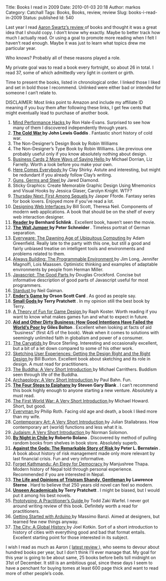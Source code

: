 Title: Books I read in 2009
Date: 2010-01-03 20:18
Author: markos
Category: Catchall
Tags: Books, Books, review, review
Slug: books-i-read-in-2009
Status: published
Id: 540

<html>
 <body>
  <div>
   <p>
    Last year I read
    <a href="http://www.aaronsw.com/weblog/2008books" title="Last year's review">
     Aaron Swartz’s review
    </a>
    of books and thought it was a great idea that I should copy. I don’t know why exactly. Maybe to better track how much I actually read. Or using a goal to promote more reading when I felt I haven’t read enough. Maybe it was just to learn what topics drew me particular year.
   </p>
   <p>
    Who knows? Probably all of these reasons played a role.
   </p>
   <p>
    My private goal was to read a book every fortnight, so about 26 in total. I read 37, some of which admittedly very light in content or girth.
   </p>
   <p>
    Time to present the books, listed in chronological order. I linked those I liked and set in bold those I recommend. Unlinked were either bad or intended for someone I can’t relate to.
   </p>
   <p>
    DISCLAIMER: Most links point to Amazon and include my affiliate ID meaning if you buy them after following these links, I get few cents that might eventually lead to purchase of another book.
   </p>
   <ol>
    <li>
     <a href="http://oreilly.com/catalog/9780596101534/">
      Mind Performance Hacks
     </a>
     by Ron Hale-Evans. Surprised to see how many of them I discovered independently through years.
    </li>
    <li>
     <strong>
      <a href="http://www.amazon.com/gp/product/1594200629?ie=UTF8&amp;tag=devel-20&amp;linkCode=as2&amp;camp=1789&amp;creative=390957&amp;creativeASIN=1594200629">
       The Cold War
      </a>
      by John Lewis Gaddis
     </strong>
     . Fantastic short history of cold war.
    </li>
    <li>
     The Non-Designer’s Design Book by Robin Williams
    </li>
    <li>
     The Non-Designer’s Type Book by Robin Williams. Like previous one probably useful only if you know absolutely nothing about design.
    </li>
    <li>
     <a href="http://www.amazon.com/gp/product/1856694771?ie=UTF8&amp;tag=devel-20&amp;linkCode=as2&amp;camp=1789&amp;creative=390957&amp;creativeASIN=1856694771">
      Business Cards 2 More Ways of Saying Hello
     </a>
     by Michael Dorrian, Liz Farrelly. Worth a look before you make your own.
    </li>
    <li>
     <a href="http://www.amazon.com/gp/product/0143114948?ie=UTF8&amp;tag=devel-20&amp;linkCode=as2&amp;camp=1789&amp;creative=390957&amp;creativeASIN=0143114948">
      Here Comes Everybody
     </a>
     by Clay Shirky. Astute and interesting, but might be redundant if you already follow Clay’s writing.
    </li>
    <li>
     <a href="http://www.amazon.com/gp/product/0393317552?ie=UTF8&amp;tag=devel-20&amp;linkCode=as2&amp;camp=1789&amp;creative=390957&amp;creativeASIN=0393317552">
      Guns, Germs and Steel
     </a>
     by Jared Diamond.
    </li>
    <li>
     Sticky Graphics: Create Memorable Graphic Design Using Mnemonics and Visual Hooks by Jessica Glaser, Carolyn Knight. WTF?
    </li>
    <li>
     <a href="http://www.amazon.com/gp/product/0670038717?ie=UTF8&amp;tag=devel-20&amp;linkCode=as2&amp;camp=1789&amp;creative=390957&amp;creativeASIN=0670038717">
      Thursday Next: First Among Sequels
     </a>
     by Jasper Fforde. Fantasy series for book lovers. Enjoyed more if you’ve read a lot.
    </li>
    <li>
     <a href="http://www.amazon.com/gp/product/0596516258?ie=UTF8&amp;tag=devel-20&amp;linkCode=as2&amp;camp=1789&amp;creative=390957&amp;creativeASIN=0596516258">
      Designing Web Interfaces
     </a>
     by Bill Scott, Theresa Neil. Components of modern web applications. A book that should be on the shelf of every web interaction designer.
    </li>
    <li>
     <strong>
      <a href="http://www.amazon.com/gp/product/0307454894?ie=UTF8&amp;tag=devel-20&amp;linkCode=as2&amp;camp=1789&amp;creative=390957&amp;creativeASIN=0307454894">
       Reader
      </a>
      by Bernhard Schlink
     </strong>
     . Excellent book, haven’t seen the movie.
    </li>
    <li>
     <strong>
      <a href="http://www.amazon.com/gp/product/0226739414?ie=UTF8&amp;tag=devel-20&amp;linkCode=as2&amp;camp=1789&amp;creative=390957&amp;creativeASIN=0226739414">
       The Wall Jumper
      </a>
      by Peter Schneider
     </strong>
     . Timeless portrait of German separation.
    </li>
    <li>
     <a href="http://www.amazon.com/gp/product/0321384016?ie=UTF8&amp;tag=devel-20&amp;linkCode=as2&amp;camp=1789&amp;creative=390957&amp;creativeASIN=0321384016">
      Everyware: The Dawning Age of Ubiquitous Computing
     </a>
     by Adam Greenfield. Really late to the party with this one, but still a good and fairly unbiased treatise on intelligent tools and environments and problems related to them.
    </li>
    <li>
     <a href="http://www.hermanmiller.com/AlwaysBuilding/">
      Always Building: The Programmable Environment
     </a>
     by Jim Long, Jennifer Magnolfi, Lois Maassen. Optimistic thinking and examples of adaptable environments by people from Herman Miller.
    </li>
    <li>
     <a href="http://www.amazon.com/gp/product/0596517742?ie=UTF8&amp;tag=devel-20&amp;linkCode=as2&amp;camp=1789&amp;creative=390957&amp;creativeASIN=0596517742">
      Javascript: The Good Parts
     </a>
     by Douglas Crockford. Concise but informative description of good parts of Javascript useful for most programmers.
    </li>
    <li>
     <a href="http://www.amazon.com/gp/product/0060934719?ie=UTF8&amp;tag=devel-20&amp;linkCode=as2&amp;camp=1789&amp;creative=390957&amp;creativeASIN=0060934719">
      Stardust
     </a>
     by Neil Gaiman.
    </li>
    <li>
     <strong>
      <a href="http://www.amazon.com/gp/product/0812550706?ie=UTF8&amp;tag=devel-20&amp;linkCode=as2&amp;camp=1789&amp;creative=390957&amp;creativeASIN=0812550706">
       Ender’s Game
      </a>
      by Orson Scott Card
     </strong>
     . As good as people say.
    </li>
    <li>
     <strong>
      <a href="http://www.amazon.com/gp/product/0061092177?ie=UTF8&amp;tag=devel-20&amp;linkCode=as2&amp;camp=1789&amp;creative=390957&amp;creativeASIN=0061092177">
       Small Gods
      </a>
      by Terry Pratchett
     </strong>
     . In my opinion still the best book by Terry.
    </li>
    <li>
     <a href="http://www.amazon.com/gp/product/1932111972?ie=UTF8&amp;tag=devel-20&amp;linkCode=as2&amp;camp=1789&amp;creative=390957&amp;creativeASIN=1932111972">
      A Theory of Fun for Game Design
     </a>
     by Raph Koster. Worth reading if you want to know what makes games fun and what to expect in future.
    </li>
    <li>
     <strong>
      <a href="http://www.amazon.com/gp/product/0091914353?ie=UTF8&amp;tag=devel-20&amp;linkCode=as2&amp;camp=1789&amp;creative=390957&amp;creativeASIN=0091914353">
       Aid and Other Dirty Business: How Good Intentions Have Failed the World’s Poor
      </a>
      by Giles Bolton
     </strong>
     . Excellent when looking at facts of aid “business” (first 4/5 of the book). Weak when it comes to solutions with seemingly unlimited faith in globalism and power of a consumer.
    </li>
    <li>
     <a href="http://www.amazon.com/gp/product/0345460626?ie=UTF8&amp;tag=devel-20&amp;linkCode=as2&amp;camp=1789&amp;creative=390957&amp;creativeASIN=0345460626">
      The Caryatids
     </a>
     by Bruce Sterling. Interesting and occasionally excellent, but a bit of a let down compared to some of his other work.
    </li>
    <li>
     <a href="http://www.amazon.com/gp/product/0123740371?ie=UTF8&amp;tag=devel-20&amp;linkCode=as2&amp;camp=1789&amp;creative=390957&amp;creativeASIN=0123740371">
      Sketching User Experiences: Getting the Design Right and the Right Design
     </a>
     by Bill Buxton. Excellent book about sketching and its role in design. A must read for practitioners.
    </li>
    <li>
     <a href="http://www.amazon.com/gp/product/0192854534?ie=UTF8&amp;tag=devel-20&amp;linkCode=as2&amp;camp=1789&amp;creative=390957&amp;creativeASIN=0192854534">
      The Buddha: A Very Short Introduction
     </a>
     by Michael Carrithers. Buddism seen through life of the Buddha.
    </li>
    <li>
     <a href="http://www.amazon.com/gp/product/0192853791?ie=UTF8&amp;tag=devel-20&amp;linkCode=as2&amp;camp=1789&amp;creative=390957&amp;creativeASIN=0192853791">
      Archaeology: A Very Short Introduction
     </a>
     by Paul Bahn. Fun.
    </li>
    <li>
     <strong>
      <a href="http://www.amazon.com/gp/product/0976470705?ie=UTF8&amp;tag=devel-20&amp;linkCode=as2&amp;camp=1789&amp;creative=390957&amp;creativeASIN=0976470705">
       The Four Steps to Epiphany
      </a>
      by Steven Gary Blank
     </strong>
     . I can’t recommend this book highly enough to anyone starting a new venture. Absolutely a must read.
    </li>
    <li>
     <a href="http://www.amazon.com/gp/product/0199205590?ie=UTF8&amp;tag=devel-20&amp;linkCode=as2&amp;camp=1789&amp;creative=390957&amp;creativeASIN=0199205590">
      The First World War: A Very Short Introduction
     </a>
     by Michael Howard. Short, but good.
    </li>
    <li>
     <a href="http://www.amazon.com/Everyman-Philip-Roth/dp/061873516X">
      Everyman
     </a>
     by Philip Roth. Facing old age and death, a book I liked more than my wife.
    </li>
    <li>
     <a href="http://www.amazon.com/gp/product/0192806467?ie=UTF8&amp;tag=devel-20&amp;linkCode=as2&amp;camp=1789&amp;creative=390957&amp;creativeASIN=0192806467">
      Contemporary Art: A Very Short Introduction
     </a>
     by Julian Stallabrass. How contemporary art (world) functions and less what it is.
    </li>
    <li>
     <a href="http://www.amazon.com/gp/product/0192853902?ie=UTF8&amp;tag=devel-20&amp;linkCode=as2&amp;camp=1789&amp;creative=390957&amp;creativeASIN=0192853902">
      Judaism: A Very Short Introduction
     </a>
     by Norman Solomon.
    </li>
    <li>
     <strong>
      <a href="http://www.amazon.com/gp/product/0811215474?ie=UTF8&amp;tag=devel-20&amp;linkCode=as2&amp;camp=1789&amp;creative=390957&amp;creativeASIN=0811215474">
       By Night in Chile
      </a>
      by Roberto Bolano
     </strong>
     . Discovered by method of pulling random books from shelves in book store. Absolutely superb.
    </li>
    <li>
     <strong>
      <a href="http://www.amazon.com/gp/product/0471295639?ie=UTF8&amp;tag=devel-20&amp;linkCode=as2&amp;camp=1789&amp;creative=390957&amp;creativeASIN=0471295639">
       Against the Gods: The Remarkable Story of Risk
      </a>
      by Peter L. Bernstein
     </strong>
     . A book about history of risk management made only more relevant by last financial crisis. Fun and very informative.
    </li>
    <li>
     <a href="http://www.amazon.com/gp/product/0670058122?ie=UTF8&amp;tag=devel-20&amp;linkCode=as2&amp;camp=1789&amp;creative=390957&amp;creativeASIN=0670058122">
      Forget Kathmandu: An Elegy for Democracy
     </a>
     by Manjushree Thapa. Modern history of Nepal told through personal experience. Recommended if you are interested in Nepal.
    </li>
    <li>
     <strong>
      <a href="http://www.amazon.com/gp/product/0140435050?ie=UTF8&amp;tag=devel-20&amp;linkCode=as2&amp;camp=1789&amp;creative=390957&amp;creativeASIN=0140435050">
       The Life and Opinions of Tristram Shandy, Gentleman
      </a>
      by Lawrence Sterne
     </strong>
     . Hard to believe that 250 years old novel can feel so modern.
    </li>
    <li>
     <strong>
      <a href="http://www.amazon.com/gp/product/0061161705?ie=UTF8&amp;tag=devel-20&amp;linkCode=as2&amp;camp=1789&amp;creative=390957&amp;creativeASIN=0061161705">
       Unseen Academicals
      </a>
      by Terry Pratchett
     </strong>
     . I might be biased, but I would put it among his best novels.
    </li>
    <li>
     <a href="http://www.rosenfeldmedia.com/books/prototyping/">
      Prototyping: A Practitioner’s Guide
     </a>
     by Todd Zaki Warfel. I never got around writing review of this book. Definitely worth a read for practitioners.
    </li>
    <li>
     <a href="http://www.amazon.com/gp/product/0596155514?ie=UTF8&amp;tag=devel-20&amp;linkCode=as2&amp;camp=1789&amp;creative=390957&amp;creativeASIN=0596155514">
      Getting Started with Arduino
     </a>
     by Massimo Banzi. Aimed at designers, but learned few new things anyway.
    </li>
    <li>
     <a href="http://www.amazon.com/gp/product/0679603360?ie=UTF8&amp;tag=devel-20&amp;linkCode=as2&amp;camp=1789&amp;creative=390957&amp;creativeASIN=0679603360">
      The City: A Global History
     </a>
     by Joel Kotkin. Sort of a short introduction to history of cities with everything good and bad that format entails. Excellent starting point for those interested in its subject.
    </li>
   </ol>
   <p>
    I wish I read as much as Aaron (
    <a href="http://www.aaronsw.com/weblog/books2009">
     latest review
    </a>
    ), who seems to devour about hundred books per year, but I don’t think I’ll ever manage that. My goal for this year is going to be about same, 25 books before bells toll midnight on 31st of December. It still is an ambitious goal, since these days I seem to have a penchant for buying tomes at least 600 page thick and want to read more of other people’s code.
   </p>
  </div>
 </body>
</html>